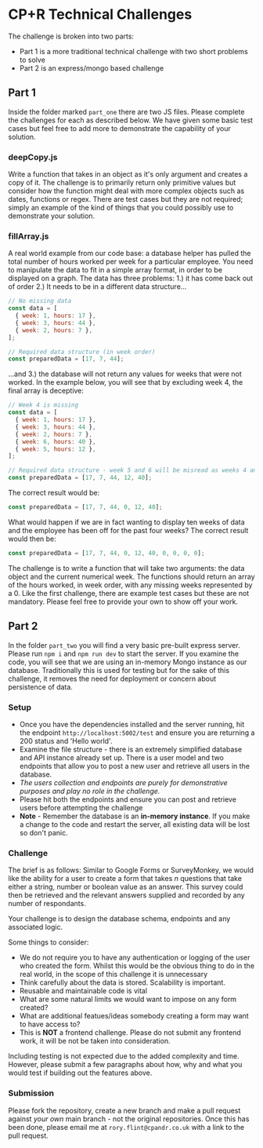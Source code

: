 # CP+R Technical Challenges

The challenge is broken into two parts:

- Part 1 is a more traditional technical challenge with two short problems to solve
- Part 2 is an express/mongo based challenge

## Part 1

Inside the folder marked `part_one` there are two JS files. Please complete the challenges for each as described below. We have given some basic test cases but feel free to add more to demonstrate the capability of your solution.

### deepCopy.js

Write a function that takes in an object as it's only argument and creates a copy of it. The challenge is to primarily return only primitive values but consider how the function might deal with more complex objects such as dates, functions or regex. There are test cases but they are not required; simply an example of the kind of things that you could possibly use to demonstrate your solution.

### fillArray.js

A real world example from our code base: a database helper has pulled the total number of hours worked per week for a particular employee. You need to manipulate the data to fit in a simple array format, in order to be displayed on a graph. The data has three problems: 1.) it has come back out of order 2.) It needs to be in a different data structure...

```javascript
// No missing data
const data = [
  { week: 1, hours: 17 },
  { week: 3, hours: 44 },
  { week: 2, hours: 7 },
];

// Required data structure (in week order)
const preparedData = [17, 7, 44];
```

...and 3.) the database will not return any values for weeks that were not worked. In the example below, you will see that by excluding week 4, the final array is deceptive:

```javascript
// Week 4 is missing
const data = [
  { week: 1, hours: 17 },
  { week: 3, hours: 44 },
  { week: 2, hours: 7 },
  { week: 6, hours: 40 },
  { week: 5, hours: 12 },
];

// Required data structure - week 5 and 6 will be misread as weeks 4 and 5
const preparedData = [17, 7, 44, 12, 40];
```

The correct result would be:

```javascript
const preparedData = [17, 7, 44, 0, 12, 40];
```

What would happen if we are in fact wanting to display ten weeks of data and the employee has been off for the past four weeks? The correct result would then be:

```javascript
const preparedData = [17, 7, 44, 0, 12, 40, 0, 0, 0, 0];
```

The challenge is to write a function that will take two arguments: the data object and the current numerical week. The functions should return an array of the hours worked, in week order, with any missing weeks represented by a 0.
Like the first challenge, there are example test cases but these are not mandatory. Please feel free to provide your own to show off your work.

## Part 2

In the folder `part_two` you will find a very basic pre-built express server. Please run `npm i` and `npm run dev` to start the server. If you examine the code, you will see that we are using an in-memory Mongo instance as our database. Traditionally this is used for testing but for the sake of this challenge, it removes the need for deployment or concern about persistence of data.

### Setup

- Once you have the dependencies installed and the server running, hit the endpoint `http://localhost:5002/test` and ensure you are returning a 200 status and 'Hello world'.
- Examine the file structure - there is an extremely simplified database and API instance already set up. There is a user model and two endpoints that allow you to post a new user and retrieve all users in the database.
- _The users collection and endpoints are purely for demonstrative purposes and play no role in the challenge._
- Please hit both the endpoints and ensure you can post and retrieve users before attempting the challenge
- **Note** - Remember the database is an **in-memory instance**. If you make a change to the code and restart the server, all existing data will be lost so don't panic.

### Challenge

The brief is as follows: Similar to Google Forms or SurveyMonkey, we would like the ability for a user to create a form that takes _n_ questions that take either a string, number or boolean value as an answer. This survey could then be retrieved and the relevant answers supplied and recorded by any number of respondants.

Your challenge is to design the database schema, endpoints and any associated logic.

Some things to consider:

- We do not require you to have any authentication or logging of the user who created the form. Whilst this would be the obvious thing to do in the real world, in the scope of this challenge it is unnecessary
- Think carefully about the data is stored. Scalability is important.
- Reusable and maintainable code is vital
- What are some natural limits we would want to impose on any form created?
- What are additional featues/ideas somebody creating a form may want to have access to?
- This is **NOT** a frontend challenge. Please do not submit any frontend work, it will be not be taken into consideration.

Including testing is not expected due to the added complexity and time. However, please submit a few paragraphs about how, why and what you would test if building out the features above.

### Submission

Please fork the repository, create a new branch and make a pull request against _your own_ main branch - not the original repositories. Once this has been done, please email me at `rory.flint@cpandr.co.uk` with a link to the pull request.
